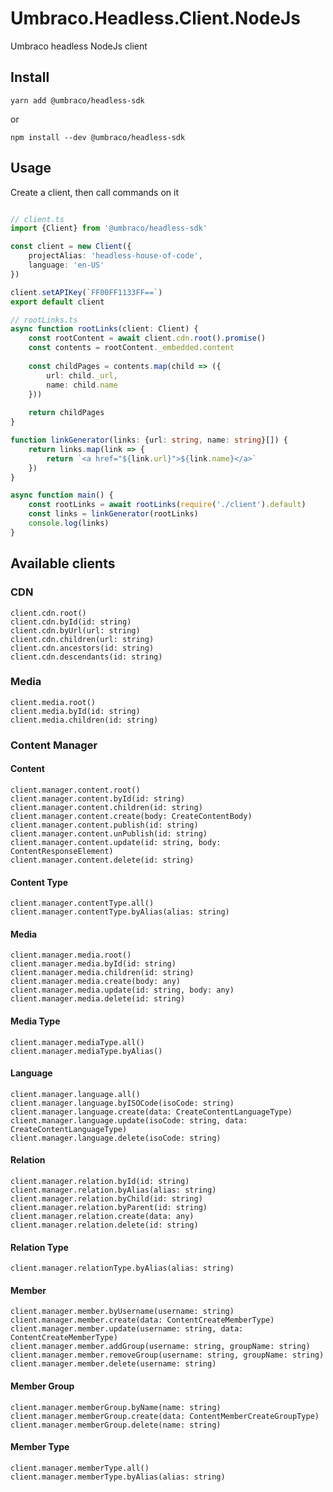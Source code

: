 # Umbraco.Headless.Client.NodeJs
Umbraco headless NodeJs client



## Install

    yarn add @umbraco/headless-sdk
    
or

    npm install --dev @umbraco/headless-sdk
    
## Usage

Create a client, then call commands on it

```typescript

// client.ts
import {Client} from '@umbraco/headless-sdk'

const client = new Client({
    projectAlias: 'headless-house-of-code',
    language: 'en-US'
})

client.setAPIKey(`FF00FF1133FF==`)
export default client

// rootLinks.ts
async function rootLinks(client: Client) {
    const rootContent = await client.cdn.root().promise()
    const contents = rootContent._embedded.content
    
    const childPages = contents.map(child => ({
        url: child._url,
        name: child.name
    }))
    
    return childPages
}

function linkGenerator(links: {url: string, name: string}[]) {
    return links.map(link => {
        return `<a href="${link.url}">${link.name}</a>`
    })
}

async function main() {
    const rootLinks = await rootLinks(require('./client').default)
    const links = linkGenerator(rootLinks)
    console.log(links)
}

```

## Available clients

### CDN
```
client.cdn.root()
client.cdn.byId(id: string)
client.cdn.byUrl(url: string)
client.cdn.children(url: string)
client.cdn.ancestors(id: string)
client.cdn.descendants(id: string)
```

### Media
```
client.media.root()
client.media.byId(id: string)
client.media.children(id: string)
```

### Content Manager
#### Content
```
client.manager.content.root()
client.manager.content.byId(id: string)
client.manager.content.children(id: string)
client.manager.content.create(body: CreateContentBody)
client.manager.content.publish(id: string)
client.manager.content.unPublish(id: string)
client.manager.content.update(id: string, body: ContentResponseElement)
client.manager.content.delete(id: string)
```

#### Content Type
```
client.manager.contentType.all()
client.manager.contentType.byAlias(alias: string)
```

#### Media
```
client.manager.media.root()
client.manager.media.byId(id: string)
client.manager.media.children(id: string)
client.manager.media.create(body: any)
client.manager.media.update(id: string, body: any)
client.manager.media.delete(id: string)
```

#### Media Type
```
client.manager.mediaType.all()
client.manager.mediaType.byAlias()
```


#### Language
```
client.manager.language.all()
client.manager.language.byISOCode(isoCode: string)
client.manager.language.create(data: CreateContentLanguageType)
client.manager.language.update(isoCode: string, data: CreateContentLanguageType)
client.manager.language.delete(isoCode: string)
```

#### Relation
```
client.manager.relation.byId(id: string)
client.manager.relation.byAlias(alias: string)
client.manager.relation.byChild(id: string)
client.manager.relation.byParent(id: string)
client.manager.relation.create(data: any)
client.manager.relation.delete(id: string)
```

#### Relation Type
```
client.manager.relationType.byAlias(alias: string)
```


#### Member
```
client.manager.member.byUsername(username: string)
client.manager.member.create(data: ContentCreateMemberType)
client.manager.member.update(username: string, data: ContentCreateMemberType)
client.manager.member.addGroup(username: string, groupName: string)
client.manager.member.removeGroup(username: string, groupName: string)
client.manager.member.delete(username: string)
```

#### Member Group
```
client.manager.memberGroup.byName(name: string)
client.manager.memberGroup.create(data: ContentMemberCreateGroupType)
client.manager.memberGroup.delete(name: string)
```

#### Member Type
```
client.manager.memberType.all()
client.manager.memberType.byAlias(alias: string)
```
